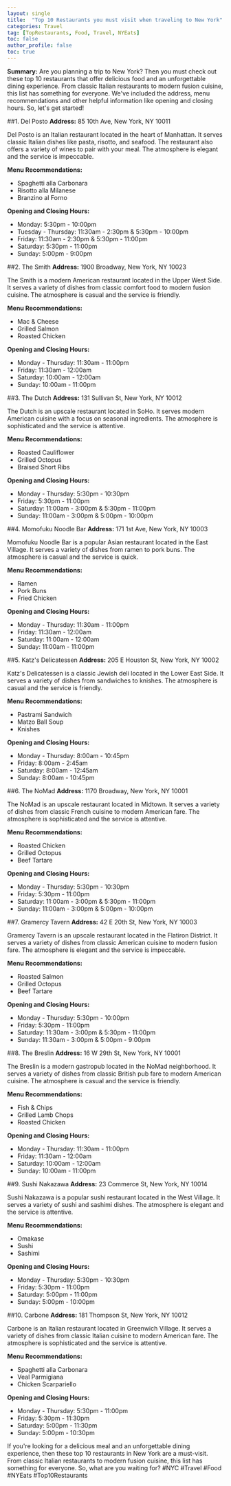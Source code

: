 ```yaml
---
layout: single
title:  "Top 10 Restaurants you must visit when traveling to New York"
categories: Travel
tag: [TopRestaurants, Food, Travel, NYEats]
toc: false
author_profile: false
toc: true
---
```


**Summary:** Are you planning a trip to New York? Then you must check out these top 10 restaurants that offer delicious food and an unforgettable dining experience. From classic Italian restaurants to modern fusion cuisine, this list has something for everyone. We've included the address, menu recommendations and other helpful information like opening and closing hours. So, let's get started!

##1. Del Posto
**Address:** 85 10th Ave, New York, NY 10011

Del Posto is an Italian restaurant located in the heart of Manhattan. It serves classic Italian dishes like pasta, risotto, and seafood. The restaurant also offers a variety of wines to pair with your meal. The atmosphere is elegant and the service is impeccable.

**Menu Recommendations:**

- Spaghetti alla Carbonara
- Risotto alla Milanese
- Branzino al Forno

**Opening and Closing Hours:**

- Monday: 5:30pm - 10:00pm
- Tuesday - Thursday: 11:30am - 2:30pm & 5:30pm - 10:00pm
- Friday: 11:30am - 2:30pm & 5:30pm - 11:00pm
- Saturday: 5:30pm - 11:00pm
- Sunday: 5:00pm - 9:00pm

##2. The Smith
**Address:** 1900 Broadway, New York, NY 10023

The Smith is a modern American restaurant located in the Upper West Side. It serves a variety of dishes from classic comfort food to modern fusion cuisine. The atmosphere is casual and the service is friendly.

**Menu Recommendations:**

- Mac & Cheese
- Grilled Salmon
- Roasted Chicken

**Opening and Closing Hours:**

- Monday - Thursday: 11:30am - 11:00pm
- Friday: 11:30am - 12:00am
- Saturday: 10:00am - 12:00am
- Sunday: 10:00am - 11:00pm

##3. The Dutch
**Address:** 131 Sullivan St, New York, NY 10012

The Dutch is an upscale restaurant located in SoHo. It serves modern American cuisine with a focus on seasonal ingredients. The atmosphere is sophisticated and the service is attentive.

**Menu Recommendations:**

- Roasted Cauliflower
- Grilled Octopus
- Braised Short Ribs

**Opening and Closing Hours:**

- Monday - Thursday: 5:30pm - 10:30pm
- Friday: 5:30pm - 11:00pm
- Saturday: 11:00am - 3:00pm & 5:30pm - 11:00pm
- Sunday: 11:00am - 3:00pm & 5:00pm - 10:00pm

##4. Momofuku Noodle Bar
**Address:** 171 1st Ave, New York, NY 10003

Momofuku Noodle Bar is a popular Asian restaurant located in the East Village. It serves a variety of dishes from ramen to pork buns. The atmosphere is casual and the service is quick.

**Menu Recommendations:**

- Ramen
- Pork Buns
- Fried Chicken

**Opening and Closing Hours:**

- Monday - Thursday: 11:30am - 11:00pm
- Friday: 11:30am - 12:00am
- Saturday: 11:00am - 12:00am
- Sunday: 11:00am - 11:00pm

##5. Katz's Delicatessen
**Address:** 205 E Houston St, New York, NY 10002

Katz's Delicatessen is a classic Jewish deli located in the Lower East Side. It serves a variety of dishes from sandwiches to knishes. The atmosphere is casual and the service is friendly.

**Menu Recommendations:**

- Pastrami Sandwich
- Matzo Ball Soup
- Knishes

**Opening and Closing Hours:**

- Monday - Thursday: 8:00am - 10:45pm
- Friday: 8:00am - 2:45am
- Saturday: 8:00am - 12:45am
- Sunday: 8:00am - 10:45pm

##6. The NoMad
**Address:** 1170 Broadway, New York, NY 10001

The NoMad is an upscale restaurant located in Midtown. It serves a variety of dishes from classic French cuisine to modern American fare. The atmosphere is sophisticated and the service is attentive.

**Menu Recommendations:**

- Roasted Chicken
- Grilled Octopus
- Beef Tartare

**Opening and Closing Hours:**

- Monday - Thursday: 5:30pm - 10:30pm
- Friday: 5:30pm - 11:00pm
- Saturday: 11:00am - 3:00pm & 5:30pm - 11:00pm
- Sunday: 11:00am - 3:00pm & 5:00pm - 10:00pm

##7. Gramercy Tavern
**Address:** 42 E 20th St, New York, NY 10003

Gramercy Tavern is an upscale restaurant located in the Flatiron District. It serves a variety of dishes from classic American cuisine to modern fusion fare. The atmosphere is elegant and the service is impeccable.

**Menu Recommendations:**

- Roasted Salmon
- Grilled Octopus
- Beef Tartare

**Opening and Closing Hours:**

- Monday - Thursday: 5:30pm - 10:00pm
- Friday: 5:30pm - 11:00pm
- Saturday: 11:30am - 3:00pm & 5:30pm - 11:00pm
- Sunday: 11:30am - 3:00pm & 5:00pm - 9:00pm

##8. The Breslin
**Address:** 16 W 29th St, New York, NY 10001

The Breslin is a modern gastropub located in the NoMad neighborhood. It serves a variety of dishes from classic British pub fare to modern American cuisine. The atmosphere is casual and the service is friendly.

**Menu Recommendations:**

- Fish & Chips
- Grilled Lamb Chops
- Roasted Chicken

**Opening and Closing Hours:**

- Monday - Thursday: 11:30am - 11:00pm
- Friday: 11:30am - 12:00am
- Saturday: 10:00am - 12:00am
- Sunday: 10:00am - 11:00pm

##9. Sushi Nakazawa
**Address:** 23 Commerce St, New York, NY 10014

Sushi Nakazawa is a popular sushi restaurant located in the West Village. It serves a variety of sushi and sashimi dishes. The atmosphere is elegant and the service is attentive.

**Menu Recommendations:**

- Omakase
- Sushi
- Sashimi

**Opening and Closing Hours:**

- Monday - Thursday: 5:30pm - 10:30pm
- Friday: 5:30pm - 11:00pm
- Saturday: 5:00pm - 11:00pm
- Sunday: 5:00pm - 10:00pm

##10. Carbone
**Address:** 181 Thompson St, New York, NY 10012

Carbone is an Italian restaurant located in Greenwich Village. It serves a variety of dishes from classic Italian cuisine to modern American fare. The atmosphere is sophisticated and the service is attentive.

**Menu Recommendations:**

- Spaghetti alla Carbonara
- Veal Parmigiana
- Chicken Scarpariello

**Opening and Closing Hours:**

- Monday - Thursday: 5:30pm - 11:00pm
- Friday: 5:30pm - 11:30pm
- Saturday: 5:00pm - 11:30pm
- Sunday: 5:00pm - 10:30pm

If you're looking for a delicious meal and an unforgettable dining experience, then these top 10 restaurants in New York are a must-visit. From classic Italian restaurants to modern fusion cuisine, this list has something for everyone. So, what are you waiting for? #NYC #Travel #Food #NYEats #Top10Restaurants

```

```
